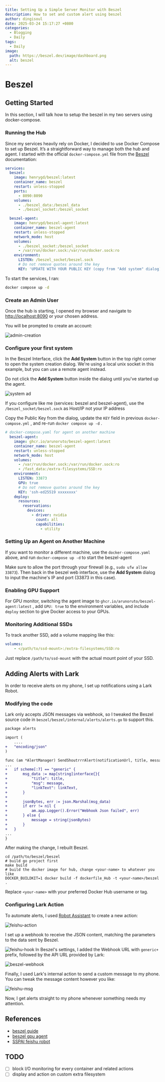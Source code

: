```yaml
---
title: Setting Up a Simple Server Monitor with Beszel
description: How to set and custom alert using beszel
author: dingisoul
date: 2025-03-24 15:17:27 +0800
categories:
  - Blogging
  - Daily
tags:
  - Daily
image:
  path: https://beszel.dev/image/dashboard.png
  alt: beszel
---
```


# Beszel

## Getting Started

In this section, I will talk how to setup the beszel in my two servers using docker-compose.

### Running the Hub

Since my services heavily rely on Docker, I decided to use Docker Compose to set up Beszel. It’s a straightforward way to manage both the hub and agent. I started with the official `docker-compose.yml` file from the [Beszel](https://beszel.dev/guide/getting-started#_1-start-the-hub) documentation:

```yaml
services:
  beszel:
    image: henrygd/beszel:latest
    container_name: beszel
    restart: unless-stopped
    ports:
      - 8090:8090
    volumes:
      - ./beszel_data:/beszel_data
      - ./beszel_socket:/beszel_socket

  beszel-agent:
    image: henrygd/beszel-agent:latest
    container_name: beszel-agent
    restart: unless-stopped
    network_mode: host
    volumes:
      - ./beszel_socket:/beszel_socket
      - /var/run/docker.sock:/var/run/docker.sock:ro
    environment:
      LISTEN: /beszel_socket/beszel.sock
      # Do not remove quotes around the key
      KEY: 'UPDATE WITH YOUR PUBLIC KEY (copy from "Add system" dialog)'
```

To start the services, I ran:

```bash
docker compose up -d
```

### Create an Admin User

Once the hub is starting, I opened my browser and navigate to [http://localhost:8090](http://localhost:8090) or your chosen address.

You will be prompted to create an account:

![admin-creation](https://beszel.dev/image/admin-creation.png)

### Configure your first system

In the Beszel Interface, click the **Add System** button in the top right corner to open the system creation dialog. We're using a local unix socket in this example, but you can use a remote agent instead.

Do not click the **Add System** button inside the dialog until you've started up the agent.

![system ad](https://beszel.dev/image/add-system-socket.png)

If you configure like me (services: beszel and beszel-agent), use the `/beszel_socket/beszel.sock` as Host/IP not your IP address 

Copy the Public Key from the dialog, update the `KEY` field in previous `docker-compose.yml` , and re-run `docker compose up -d` .

```yaml
# docker-compose.yaml for agent on another machine
  beszel-agent:
    image: ghcr.io/arunoruto/beszel-agent:latest
    container_name: beszel-agent
    restart: unless-stopped
    network_mode: host
    volumes:
      - /var/run/docker.sock:/var/run/docker.sock:ro
      - /fast_data:/extra-filesystems/SSD:ro
    environment:
      LISTEN: 33873
      GPU: true
      # Do not remove quotes around the key
      KEY: 'ssh-ed25519 xxxxxxxx'
    deploy:
      resources:
        reservations:
          devices:
            - driver: nvidia
              count: all
              capabilities: 
                - utility
```
### Setting Up an Agent on Another Machine

If you want to monitor a different machine, use the `docker-compose.yaml` above, and run `docker-compose up -d` to start the beszel-agent  

Make sure to allow the port through your firewall (e.g., `sudo ufw allow 33873`). Then back in the beszel web interface, use the **Add System** dialog to input the machine's IP and port (33873 in this case).
### Enabling GPU Support

For GPU monitor, switching the agent image to `ghcr.io/arunoruto/beszel-agent:latest` , add `GPU: true` to the environment variables, and include `deploy` section to give Docker access to your GPUs. 

### Monitoring Additional SSDs

 To track another SSD, add a volume mapping like this:
 
```yaml
volumes:
	- </path/to/ssd-mount>:/extra-filesystems/SSD:ro
```

Just replace `/path/to/ssd-mount` with the actual mount point of your SSD.
## Adding Alerts with Lark

In order to receive alerts on my phone, I set up  notifications using a Lark Robot.

### Modifying the code 

Lark only accepts JSON messages via webhook, so I tweaked the Beszel source code in `beszel/beszel/internal/alerts/alerts.go` to support this. 

```diff
package alerts

import (
	....
+	"encoding/json"
)

func (am *AlertManager) SendShoutrrrAlert(notificationUrl, title, message, link, linkText string) error {
...
+	if scheme[:7] == "generic" {
+		msg_data := map[string]interface{}{
+			"title": title,
+			"msg": message,
+			"linkText": linkText,
+		}
+
+		jsonBytes, err := json.Marshal(msg_data)
+		if err != nil {
+			am.app.Logger().Error("Webhook Json failed", err)
+		} else {
+			message = string(jsonBytes)
+		}
+	}
...
}
```

After making the change, I rebuilt Beszel.

```shell
cd /path/to/beszel/beszel
# build go project first
make build
# build the docker image for hub, change <your-name> to whatever you like
DOCKER_BUILDKIT=1 docker build -f dockerfile_Hub -t <your-name>/beszel .
```

Replace `<your-name>` with your preferred Docker Hub username or tag.
### Configuring Lark Action

To automate alerts, I used [Robot Assistant](https://botbuilder.feishu.cn) to create a new action:

![feishu-action](https://testingcf.jsdelivr.net/gh/dingiso/Files-public/img/feishu-action.png)

I set up a webhook to receive the JSON content, matching the parameters to the data sent by Beszel. 

![feishu-hook](https://testingcf.jsdelivr.net/gh/dingiso/Files-public/img/feishu-hook.png)
In Beszel's settings, I added the Webhook URL with `generic+` prefix, followed by the API URL provided by Lark:

![beszel-webhook](https://testingcf.jsdelivr.net/gh/dingiso/Files-public/img/beszel-webhook.png)

Finally, I used Lark's internal action to send a custom message to my phone. You can tweak the message content however you like:

![feishu-msg](https://testingcf.jsdelivr.net/gh/dingiso/Files-public/img/feishu-msg.png)

Now, I get alerts straight to my phone whenever something needs my attention.
## References
- [beszel guide](https://beszel.dev/guide/getting-started)
- [beszel gpu agent](https://github.com/arunoruto/beszel-agent)
- [SSPAI feishu robot](https://sspai.com/post/86611)

## TODO

- [ ] block I/O monitoring for every container and related actions
- [ ] display and action on custom extra filesystem
